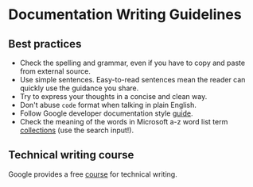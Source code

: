 # Documentation Writing Guidelines

## Best practices

+ Check the spelling and grammar, even if you have to copy and paste from external source.
+ Use simple sentences. Easy-to-read sentences mean the reader can quickly use the guidance you share.
+ Try to express your thoughts in a concise and clean way.
+ Don't abuse `code` format when talking in plain English.
+ Follow Google developer documentation style [guide](https://developers.google.com/style).
+ Check the meaning of the words in Microsoft a-z word list term [collections](https://docs.microsoft.com/en-us/style-guide/a-z-word-list-term-collections/a/above) (use the search input!).



## Technical writing course

Google provides a free [course](https://developers.google.com/tech-writing/overview) for technical writing.
